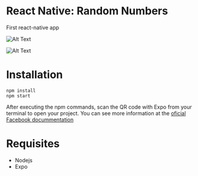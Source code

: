 # React Native: Random Numbers
First react-native app

![Alt Text](https://github.com/matheus-lima92/random-numbers-reactNative/blob/master/img/Screenshot_20180416-185806.png?raw=true)

![Alt Text](https://github.com/matheus-lima92/random-numbers-reactNative/blob/master/img/Screenshot_20180416-185815.png?raw=true)

# Installation

```
npm install
npm start
```

After executing the npm commands, scan the QR code with Expo from your terminal to open your project. You can see more information at the [oficial Facebook docummentation](https://facebook.github.io/react-native/docs/getting-started.html) 

# Requisites 
* Nodejs
* Expo

